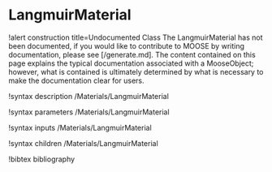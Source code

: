 <!-- MOOSE Documentation Stub: Remove this when content is added. -->

# LangmuirMaterial

!alert construction title=Undocumented Class
The LangmuirMaterial has not been documented, if you would like to contribute to MOOSE by
writing documentation, please see [/generate.md]. The content contained on this page explains
the typical documentation associated with a MooseObject; however, what is contained is ultimately
determined by what is necessary to make the documentation clear for users.

!syntax description /Materials/LangmuirMaterial

!syntax parameters /Materials/LangmuirMaterial

!syntax inputs /Materials/LangmuirMaterial

!syntax children /Materials/LangmuirMaterial

!bibtex bibliography
